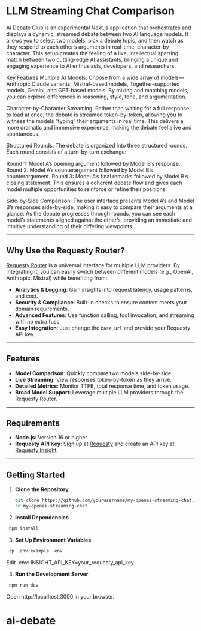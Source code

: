 # LLM Streaming Chat Comparison

AI Debate Club is an experimental Next.js application that orchestrates and displays a dynamic, streamed debate between two AI language models. It allows you to select two models, pick a debate topic, and then watch as they respond to each other’s arguments in real-time, character-by-character. This setup creates the feeling of a live, intellectual sparring match between two cutting-edge AI assistants, bringing a unique and engaging experience to AI enthusiasts, developers, and researchers.

Key Features
Multiple AI Models:
Choose from a wide array of models—Anthropic Claude variants, Mistral-based models, Together-supported models, Gemini, and GPT-based models. By mixing and matching models, you can explore differences in reasoning, style, tone, and argumentation.

Character-by-Character Streaming:
Rather than waiting for a full response to load at once, the debate is streamed token-by-token, allowing you to witness the models “typing” their arguments in real time. This delivers a more dramatic and immersive experience, making the debate feel alive and spontaneous.

Structured Rounds:
The debate is organized into three structured rounds. Each round consists of a turn-by-turn exchange:

Round 1: Model A’s opening argument followed by Model B’s response.
Round 2: Model A’s counterargument followed by Model B’s counterargument.
Round 3: Model A’s final remarks followed by Model B’s closing statement.
This ensures a coherent debate flow and gives each model multiple opportunities to reinforce or refine their positions.

Side-by-Side Comparison:
The user interface presents Model A’s and Model B’s responses side-by-side, making it easy to compare their arguments at a glance. As the debate progresses through rounds, you can see each model’s statements aligned against the other’s, providing an immediate and intuitive understanding of their differing viewpoints.





---

## Why Use the Requesty Router?

[Requesty Router](https://app.requesty.ai/) is a universal interface for multiple LLM providers. By integrating it, you can easily switch between different models (e.g., OpenAI, Anthropic, Mistral) while benefiting from:

- **Analytics & Logging**: Gain insights into request latency, usage patterns, and cost.
- **Security & Compliance**: Built-in checks to ensure content meets your domain requirements.
- **Advanced Features**: Use function calling, tool invocation, and streaming with no extra fuss.
- **Easy Integration**: Just change the `base_url` and provide your Requesty API key.

---

## Features

- **Model Comparison**: Quickly compare two models side-by-side.
- **Live Streaming**: View responses token-by-token as they arrive.
- **Detailed Metrics**: Monitor TTFB, total response time, and token usage.
- **Broad Model Support**: Leverage multiple LLM providers through the Requesty Router.

---

## Requirements

- **Node.js**: Version 16 or higher.
- **Requesty API Key**: Sign up at [Requesty](https://app.requesty.ai/sign-up) and create an API key at [Requesty Insight](https://app.requesty.ai/insight-api).

---

## Getting Started

1. **Clone the Repository**
   ```bash
   git clone https://github.com/yourusername/my-openai-streaming-chat.git
   cd my-openai-streaming-chat
   ```

2. **Install Dependencies**
 ```bash
  npm install
  ```

3. **Set Up Environment Variables**
 ```bash
  cp .env.example .env
  ```
  Edit .env:
  INSIGHT_API_KEY=your_requesty_api_key

3. **Run the Development Server**
 ```bash
  npm run dev
  ```
  Open http://localhost:3000 in your browser.

# ai-debate
